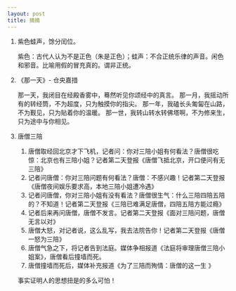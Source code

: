 ```yaml
---
layout: post
title: 摘摘
---
```


1. 紫色蛙声，馀分闰位。

    紫色：古代人认为不是正色（朱是正色）；蛙声：不合正统乐律的声音。闲色和邪音。比喻用假的冒充真的。谓非正统。 
2. 《那一天》- 仓央嘉措

    那一天，我闭目在经殿香雾中，蓦然听见你颂经中的真言。
    那一月，我摇动所有的转经筒，不为超度，只为触摸你的指尖。
    那一年，我磕长头匍匐在山路，不为觐见，只为贴着你的温暖。
    那一世，我转山转水转佛塔啊，不为修来生，只为途中与你相见。
3. 唐僧三陪
    1. 唐僧取经回北京才下飞机，记者问：你对三陪小姐有何看法？唐僧很吃惊：北京也有三陪小姐？记者第二天登报《唐僧飞抵北京，开口便问有无三陪》
    2. 记者问唐僧：你对三陪问题有何看法？唐僧：不感兴趣！记者第二天登报《唐僧夜间娱乐要求高，本地三陪小姐遭冷遇》
    3. 记者问唐僧，你对三陪小姐有没有看法？唐僧很生气：什么三陪四陪五陪的？不知道！记者第二天登报《三陪已难满足唐僧，四陪五陪方能过瘾》
    4. 记者后来再问唐僧，唐僧不发言。记者第二天登报《面对三陪问题，唐僧无言以对》
    5. 唐僧大怒，对记者说，这么乱写，我去法院告你！记者第二天登报《唐僧一怒为三陪》
    6. 唐僧气急之下，将记者告到法庭。媒体争相报道《法庭将审理唐僧三陪小姐案》，唐僧看后撞墙而死。
    7. 唐僧撞墙而死后，媒体补充报道《为了三陪而殉情：唐僧的这一生 》

    事实证明人的思想扭是的多么可怕！

